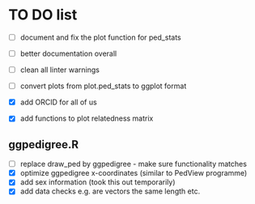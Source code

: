 # TO DO list

- [ ] document and fix the plot function for ped_stats
- [ ] better documentation overall
- [ ] clean all linter warnings
- [ ] convert plots from plot.ped_stats to ggplot format
- [X] add ORCID for all of us
- [X] add functions to plot relatedness matrix


## ggpedigree.R
- [ ] replace draw_ped by ggpedigree - make sure functionality matches
- [X] optimize ggpedigree x-coordinates (similar to PedView programme)
- [X] add sex information (took this out temporarily)
- [X] add data checks e.g. are vectors the same length etc.
